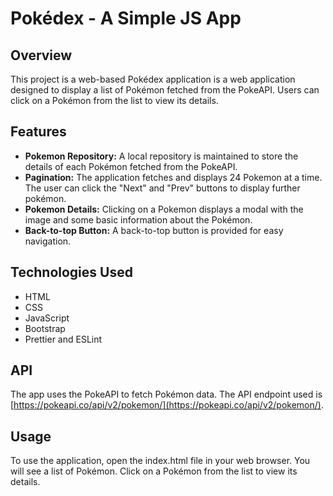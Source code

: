 # Pokédex - A Simple JS App

## Overview

This project is a web-based Pokédex application is a web application designed to display a list of Pokémon fetched from the PokeAPI. Users can click on a Pokémon from the list to view its details.

## Features

- **Pokemon Repository:** A local repository is maintained to store the details of each Pokémon fetched from the PokeAPI.
- **Pagination:** The application fetches and displays 24 Pokemon at a time. The user can click the "Next" and "Prev" buttons to display further pokémon.
- **Pokemon Details:** Clicking on a Pokemon displays a modal with the image and some basic information about the Pokémon.
- **Back-to-top Button:** A back-to-top button is provided for easy navigation.


## Technologies Used

- HTML
- CSS
- JavaScript
- Bootstrap
- Prettier and ESLint

## API

The app uses the PokeAPI to fetch Pokémon data. The API endpoint used is [https://pokeapi.co/api/v2/pokemon/](https://pokeapi.co/api/v2/pokemon/).

## Usage

To use the application, open the index.html file in your web browser. You will see a list of Pokémon. Click on a Pokémon from the list to view its details.
